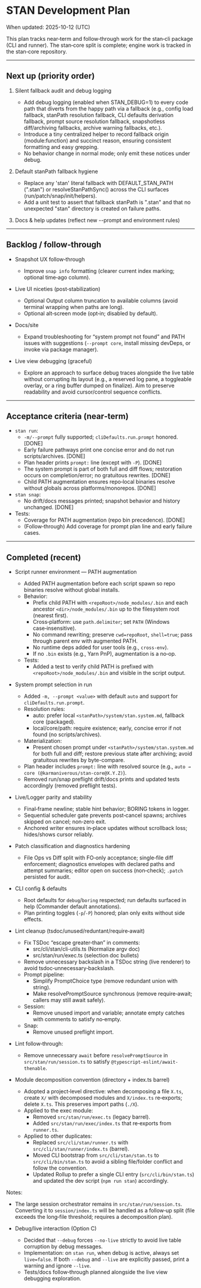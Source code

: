 # STAN Development Plan

When updated: 2025-10-12 (UTC)

This plan tracks near‑term and follow‑through work for the stan‑cli package (CLI and runner). The stan‑core split is complete; engine work is tracked in the stan‑core repository.

---

## Next up (priority order)

1. Silent fallback audit and debug logging
   - Add debug logging (enabled when STAN_DEBUG=1) to every code path that diverts from the happy path via a fallback (e.g., config load fallback, stanPath resolution fallback, CLI defaults derivation fallback, prompt source resolution fallback, snapshotless diff/archiving fallbacks, archive warning fallbacks, etc.).
   - Introduce a tiny centralized helper to record fallback origin (module:function) and succinct reason, ensuring consistent formatting and easy grepping.
   - No behavior change in normal mode; only emit these notices under debug.

2. Default stanPath fallback hygiene
   - Replace any 'stan' literal fallback with DEFAULT_STAN_PATH (".stan") or resolveStanPathSync() across the CLI surfaces (run/patch/snap/init/helpers).
   - Add a unit test to assert that fallback stanPath is ".stan" and that no unexpected "stan" directory is created on failure paths.

3. Docs & help updates (reflect new --prompt and environment rules)

---

## Backlog / follow‑through

- Snapshot UX follow‑through
  - Improve `snap info` formatting (clearer current index marking; optional time‑ago column).

- Live UI niceties (post‑stabilization)
  - Optional Output column truncation to available columns (avoid terminal wrapping when paths are long).
  - Optional alt‑screen mode (opt‑in; disabled by default).

- Docs/site
  - Expand troubleshooting for “system prompt not found” and PATH issues with suggestions (`--prompt core`, install missing devDeps, or invoke via package manager).
- Live view debugging (graceful)
  - Explore an approach to surface debug traces alongside the live table without corrupting its layout (e.g., a reserved log pane, a toggleable overlay, or a ring buffer dumped on finalize). Aim to preserve readability and avoid cursor/control sequence conflicts.

---

## Acceptance criteria (near‑term)

- `stan run`:
  - `-m/--prompt` fully supported; `cliDefaults.run.prompt` honored. [DONE]
  - Early failure pathways print one concise error and do not run scripts/archives. [DONE]
  - Plan header prints `prompt:` line (except with `-P`). [DONE]
  - The system prompt is part of both full and diff flows; restoration occurs on completion/error; no gratuitous rewrites. [DONE]
  - Child PATH augmentation ensures repo‑local binaries resolve without globals across platforms/monorepos. [DONE]
- `stan snap`:
  - No drift/docs messages printed; snapshot behavior and history unchanged. [DONE]
- Tests:
  - Coverage for PATH augmentation (repo bin precedence). [DONE]
  - (Follow‑through) Add coverage for prompt plan line and early failure cases.

---

## Completed (recent)

- Script runner environment — PATH augmentation
  - Added PATH augmentation before each script spawn so repo binaries resolve without global installs.
  - Behavior:
    - Prefix child PATH with `<repoRoot>/node_modules/.bin` and each ancestor `<dir>/node_modules/.bin` up to the filesystem root (nearest first).
    - Cross‑platform: use `path.delimiter`; set `PATH` (Windows case‑insensitive).
    - No command rewriting; preserve `cwd=repoRoot`, `shell=true`; pass through parent env with augmented PATH.
    - No runtime deps added for user tools (e.g., `cross-env`).
    - If no `.bin` exists (e.g., Yarn PnP), augmentation is a no‑op.
  - Tests:
    - Added a test to verify child PATH is prefixed with `<repoRoot>/node_modules/.bin` and visible in the script output.

- System prompt selection in run
  - Added `-m, --prompt <value>` with default `auto` and support for `cliDefaults.run.prompt`.
  - Resolution rules:
    - auto: prefer local `<stanPath>/system/stan.system.md`, fallback core (packaged).
    - local/core/path: require existence; early, concise error if not found (no scripts/archives).
  - Materialization:
    - Present chosen prompt under `<stanPath>/system/stan.system.md` for both full and diff; restore previous state after archiving; avoid gratuitous rewrites by byte-compare.
  - Plan header includes `prompt:` line with resolved source (e.g., `auto → core (@karmaniverous/stan-core@X.Y.Z)`).
  - Removed run/snap preflight drift/docs prints and updated tests accordingly (removed preflight tests).

- Live/Logger parity and stability
  - Final‑frame newline; stable hint behavior; BORING tokens in logger.
  - Sequential scheduler gate prevents post‑cancel spawns; archives skipped on cancel; non‑zero exit.
  - Anchored writer ensures in‑place updates without scrollback loss; hides/shows cursor reliably.

- Patch classification and diagnostics hardening
  - File Ops vs Diff split with FO‑only acceptance; single‑file diff enforcement; diagnostics envelopes with declared paths and attempt summaries; editor open on success (non‑check); `.patch` persisted for audit.

- CLI config & defaults
  - Root defaults for `debug`/`boring` respected; run defaults surfaced in help (Commander default annotations).
  - Plan printing toggles (`-p`/`-P`) honored; plan only exits without side effects.
- Lint cleanup (tsdoc/unused/reduntant/require‑await)
  - Fix TSDoc “escape greater‑than” in comments:
    - src/cli/stan/cli-utils.ts (Normalize argv doc)
    - src/stan/run/exec.ts (selection doc bullets)
  - Remove unnecessary backslash in a TSDoc string (live renderer) to avoid tsdoc‑unnecessary‑backslash.
  - Prompt pipeline:
    - Simplify PromptChoice type (remove redundant union with string).
    - Make resolvePromptSource synchronous (remove require‑await; callers may still await safely).
  - Session:
    - Remove unused import and variable; annotate empty catches with comments to satisfy no‑empty.
  - Snap:
    - Remove unused preflight import.

- Lint follow‑through:
  - Remove unnecessary `await` before `resolvePromptSource` in `src/stan/run/session.ts` to satisfy `@typescript-eslint/await-thenable`.

- Module decomposition convention (directory + index.ts barrel)
  - Adopted a project‑level directive: when decomposing a file `X.ts`, create `X/` with decomposed modules and `X/index.ts` re‑exports; delete `X.ts`. This preserves import paths (`./X`).
  - Applied to the exec module:
    - Removed `src/stan/run/exec.ts` (legacy barrel).
    - Added `src/stan/run/exec/index.ts` that re‑exports from `runner.ts`.
  - Applied to other duplicates:
    - Replaced `src/cli/stan/runner.ts` with `src/cli/stan/runner/index.ts` (barrel).
    - Moved CLI bootstrap from `src/cli/stan/stan.ts` to `src/cli/bin/stan.ts` to avoid a sibling file/folder conflict and follow the convention.
    - Updated Rollup to prefer a single CLI entry (`src/cli/bin/stan.ts`) and updated the dev script (`npm run stan`) accordingly.

Notes:

- The large session orchestrator remains in `src/stan/run/session.ts`. Converting it to `session/index.ts` will be handled as a follow‑up split (file exceeds the long‑file threshold; requires a decomposition plan).

- Debug/live interaction (Option C)
  - Decided that `--debug` forces `--no-live` strictly to avoid live table corruption by debug messages.
  - Implementation: on `stan run`, when debug is active, always set `live=false`. If both `--debug` and `--live` are explicitly passed, print a warning and ignore `--live`.
  - Tests/docs follow‑through planned alongside the live view debugging exploration.
